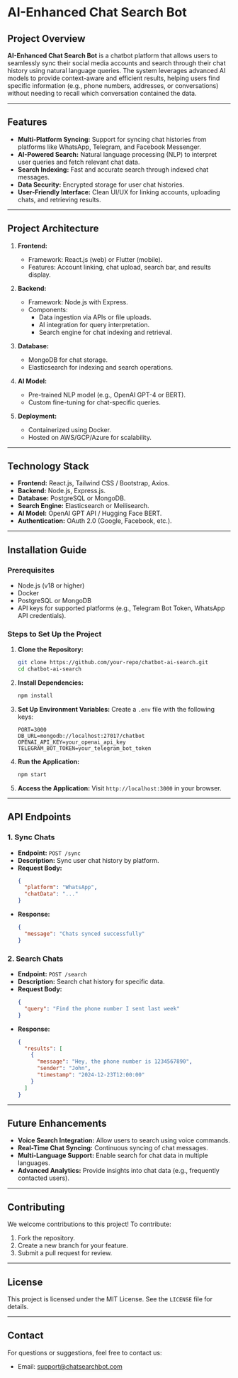 # AI-Enhanced Chat Search Bot

## Project Overview
**AI-Enhanced Chat Search Bot** is a chatbot platform that allows users to seamlessly sync their social media accounts and search through their chat history using natural language queries. The system leverages advanced AI models to provide context-aware and efficient results, helping users find specific information (e.g., phone numbers, addresses, or conversations) without needing to recall which conversation contained the data.

---

## Features
- **Multi-Platform Syncing:** Support for syncing chat histories from platforms like WhatsApp, Telegram, and Facebook Messenger.
- **AI-Powered Search:** Natural language processing (NLP) to interpret user queries and fetch relevant chat data.
- **Search Indexing:** Fast and accurate search through indexed chat messages.
- **Data Security:** Encrypted storage for user chat histories.
- **User-Friendly Interface:** Clean UI/UX for linking accounts, uploading chats, and retrieving results.

---

## Project Architecture
1. **Frontend:**
   - Framework: React.js (web) or Flutter (mobile).
   - Features: Account linking, chat upload, search bar, and results display.

2. **Backend:**
   - Framework: Node.js with Express.
   - Components:
     - Data ingestion via APIs or file uploads.
     - AI integration for query interpretation.
     - Search engine for chat indexing and retrieval.

3. **Database:**
   - MongoDB for chat storage.
   - Elasticsearch for indexing and search operations.

4. **AI Model:**
   - Pre-trained NLP model (e.g., OpenAI GPT-4 or BERT).
   - Custom fine-tuning for chat-specific queries.

5. **Deployment:**
   - Containerized using Docker.
   - Hosted on AWS/GCP/Azure for scalability.

---

## Technology Stack
- **Frontend:** React.js, Tailwind CSS / Bootstrap, Axios.
- **Backend:** Node.js, Express.js.
- **Database:** PostgreSQL or MongoDB.
- **Search Engine:** Elasticsearch or Meilisearch.
- **AI Model:** OpenAI GPT API / Hugging Face BERT.
- **Authentication:** OAuth 2.0 (Google, Facebook, etc.).

---

## Installation Guide

### Prerequisites
- Node.js (v18 or higher)
- Docker
- PostgreSQL or MongoDB
- API keys for supported platforms (e.g., Telegram Bot Token, WhatsApp API credentials).

### Steps to Set Up the Project
1. **Clone the Repository:**
   ```bash
   git clone https://github.com/your-repo/chatbot-ai-search.git
   cd chatbot-ai-search
   ```

2. **Install Dependencies:**
   ```bash
   npm install
   ```

3. **Set Up Environment Variables:**
   Create a `.env` file with the following keys:
   ```env
   PORT=3000
   DB_URL=mongodb://localhost:27017/chatbot
   OPENAI_API_KEY=your_openai_api_key
   TELEGRAM_BOT_TOKEN=your_telegram_bot_token
   ```

4. **Run the Application:**
   ```bash
   npm start
   ```

5. **Access the Application:**
   Visit `http://localhost:3000` in your browser.

---

## API Endpoints

### 1. **Sync Chats**
- **Endpoint:** `POST /sync`
- **Description:** Sync user chat history by platform.
- **Request Body:**
  ```json
  {
    "platform": "WhatsApp",
    "chatData": "..."
  }
  ```
- **Response:**
  ```json
  {
    "message": "Chats synced successfully"
  }
  ```

### 2. **Search Chats**
- **Endpoint:** `POST /search`
- **Description:** Search chat history for specific data.
- **Request Body:**
  ```json
  {
    "query": "Find the phone number I sent last week"
  }
  ```
- **Response:**
  ```json
  {
    "results": [
      {
        "message": "Hey, the phone number is 1234567890",
        "sender": "John",
        "timestamp": "2024-12-23T12:00:00"
      }
    ]
  }
  ```

---

## Future Enhancements
- **Voice Search Integration:** Allow users to search using voice commands.
- **Real-Time Chat Syncing:** Continuous syncing of chat messages.
- **Multi-Language Support:** Enable search for chat data in multiple languages.
- **Advanced Analytics:** Provide insights into chat data (e.g., frequently contacted users).

---

## Contributing
We welcome contributions to this project! To contribute:
1. Fork the repository.
2. Create a new branch for your feature.
3. Submit a pull request for review.

---

## License
This project is licensed under the MIT License. See the `LICENSE` file for details.

---

## Contact
For questions or suggestions, feel free to contact us:
- Email: support@chatsearchbot.com

